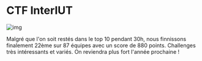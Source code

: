# CTF InterIUT
![img](https://pbs.twimg.com/profile_banners/973893415791415296/1603051003/1500x500)

Malgré que l'on soit restés dans le top 10 pendant 30h, nous finnissons finalement 22ème sur 87 équipes avec un score de 880 points.
Challenges très intéressants et variés. On reviendra plus fort l'année prochaine !
